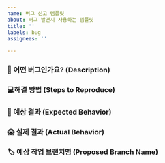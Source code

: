 ```yaml
---
name: 버그 신고 템플릿
about: 버그 발견시 사용하는 템플릿
title: ''
labels: bug
assignees: ''

---
```


### 🐛 어떤 버그인가요? (Description)

### 💻해결 방법 (Steps to Reproduce)

### 🤔 예상 결과 (Expected Behavior)

### 😱 실제 결과 (Actual Behavior)

### 🏷️ 예상 작업 브랜치명 (Proposed Branch Name)
